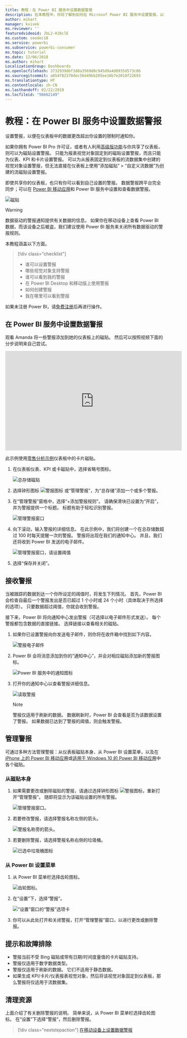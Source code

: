 ```yaml
---
title: 教程：在 Power BI 服务中设置数据警报
description: 在本教程中，你将了解到如何在 Microsof Power BI 服务中设置警报，以便在仪表板中的数据更改超出你设置的限制时通知你。
author: mihart
manager: kvivek
ms.reviewer: ''
featuredvideoid: JbL2-HJ8clE
ms.custom: seodec18
ms.service: powerbi
ms.subservice: powerbi-consumer
ms.topic: tutorial
ms.date: 12/06/2018
ms.author: mihart
LocalizationGroup: Dashboards
ms.openlocfilehash: 3732939dbf3d8a3569d0c945d9a4d0935d573c86
ms.sourcegitcommit: a054782370dec56d49bb205ee10b7e2018f22693
ms.translationtype: HT
ms.contentlocale: zh-CN
ms.lasthandoff: 02/22/2019
ms.locfileid: "56662149"
---
```

# <a name="tutorial-set-data-alerts-in-power-bi-service"></a>教程：在 Power BI 服务中设置数据警报
设置警报，以便在仪表板中的数据更改超出你设置的限制时通知你。 

如果你拥有 Power BI Pro 许可证，或者有人利用[高级版功能](../service-premium.md)与你共享了仪表板，则可以为磁贴设置警报。 只能为报表视觉对象固定到的磁贴设置警报，而且只能为仪表、KPI 和卡片设置警报。 可以为从报表固定到仪表板的流数据集中创建的视觉对象设置警报，但无法直接在仪表板上使用“添加磁贴” > “自定义流数据”为创建的流磁贴设置警报。 

即使共享你的仪表板，也只有你可以看到自己设置的警报。 数据警报跨平台完全同步；可以在 [Power BI 移动应用](mobile/mobile-set-data-alerts-in-the-mobile-apps.md)和 Power BI 服务中设置和查看数据警报。 

![磁贴](../media/service-set-data-alerts/powerbi-alert-types-new.png)

> [!WARNING]
> 数据驱动的警报通知提供有关数据的信息。 如果你在移动设备上查看 Power BI 数据，而该设备之后被盗，我们建议使用 Power BI 服务来关闭所有数据驱动的警报规则。
> 

本教程涵盖以下方面。
> [!div class="checklist"]
> * 谁可以设置警报
> * 哪些视觉对象支持警报
> * 谁可以看到我的警报
> * 在 Power BI Desktop 和移动版上使用警报
> * 如何创建警报
> * 我在哪里可以看到警报

如果未注册 Power BI，请[免费注册](https://app.powerbi.com/signupredirect?pbi_source=web)后再进行操作。

## <a name="set-data-alerts-in-power-bi-service"></a>在 Power BI 服务中设置数据警报
观看 Amanda 将一些警报添加到她的仪表板上的磁贴。 然后可以按照视频下面的分步说明来自己尝试。

<iframe width="560" height="315" src="https://www.youtube.com/embed/JbL2-HJ8clE" frameborder="0" allowfullscreen></iframe>

此示例使用[零售分析示例](http://go.microsoft.com/fwlink/?LinkId=529778)仪表板中的卡片磁贴。

1. 在仪表板仪表、KPI 或卡磁贴中，选择省略号图标。
   
   ![总存储磁贴](media/end-user-alerts/powerbi-card.png)
2. 选择钟形图标 ![警报图标](media/end-user-alerts/power-bi-bell-icon.png) 或“管理警报”，为“总存储”添加一个或多个警报。
   
1. 在“管理警报”窗格中，选择“+添加警报规则”。  请确保滑块已设置为“开启”，并为警报提供一个标题。 标题有助于轻松识别警报。
   
   ![管理警报窗口](media/end-user-alerts/powerbi-alert-title.png)
4. 向下滚动，输入警报的详细信息。  在此示例中，我们将创建一个在总存储数超过 100 时每天提醒一次的警报。 警报将出现在我们的通知中心。 并且，我们还将收到 Power BI 发送的电子邮件。
   
   ![管理警报窗口，请设置阈值](media/end-user-alerts/power-bi-set-alert-details.png)
5. 选择“保存并关闭”。

## <a name="receiving-alerts"></a>接收警报
当被跟踪的数据到达一个你所设定的阈值时，将发生下列情况。 首先，Power BI 会检查自最后一个警报发出是否已超过 1 个小时或 24 个小时（具体取决于所选择的选项）。 只要数据超过阈值，你就会收到警报。

接下来，Power BI 将向通知中心发出警报（可选择以电子邮件形式发送）。 每个警报都包含数据的直接链接。 选择链接以查看相关的磁贴。  

1. 如果你已设置警报向你发送电子邮件，则你将在收件箱中找到如下内容。
   
   ![警报电子邮件](media/end-user-alerts/powerbi-alerts-email.png)
2. Power BI 会将消息添加到你的“通知中心”，并会对相应磁贴添加新的警报图标。
   
   ![Power BI 服务中的通知图标](media/end-user-alerts/powerbi-alert-notifications.png)
3. 打开你的通知中心以查看警报详细信息。
   
    ![读取警报](media/end-user-alerts/powerbi-alert-notification.png)
   
   > [!NOTE]
   > 警报仅适用于刷新的数据。 数据刷新时，Power BI 会查看是否为该数据设置了警报。 如果数据已达到了警报的阈值，则会触发警报。
   > 
   > 

## <a name="managing-alerts"></a>管理警报
可通过多种方法管理警报：从仪表板磁贴本身、从 Power BI 设置菜单，以及在 [iPhone 上的 Power BI 移动应用](mobile/mobile-set-data-alerts-in-the-mobile-apps.md)或[适用于 Windows 10 的 Power BI 移动应用](mobile/mobile-set-data-alerts-in-the-mobile-apps.md)中各个磁贴。

### <a name="from-the-tile-itself"></a>从磁贴本身
1. 如果需要更改或删除磁贴的警报，请通过选择钟形图标 ![警报图标](media/end-user-alerts/power-bi-bell-icon.png)，重新打开“管理警报”。 随即将显示为该磁贴设置的所有警报。
   
    ![管理警报窗口](media/end-user-alerts/powerbi-see-alerts.png)。
2. 若要修改警报，请选择警报名称左侧的箭头。
   
    ![警报名称旁的箭头](media/end-user-alerts/powerbi-see-alerts-arrow.png)。
3. 若要删除警报，请选择警报名称右侧的垃圾桶。
   
      ![已选中垃圾桶图标](media/end-user-alerts/powerbi-see-alerts-delete.png)

### <a name="from-the-power-bi-settings-menu"></a>从 Power BI 设置菜单
1. 从 Power BI 菜单栏选择齿轮图标。
   
    ![齿轮图标](media/end-user-alerts/powerbi-gear-icon.png)。
2. 在“设置”下，选择“警报”。
   
    ![“设置”窗口的“警报”选项卡](media/end-user-alerts/powerbi-alert-settings.png)
3. 你可以从此处打开和关闭警报，打开“管理警报”窗口，以进行更改或删除警报。

## <a name="tips-and-troubleshooting"></a>提示和故障排除
* 警报当前不受 Bing 磁贴或带有日期/时间度量值的卡片磁贴支持。
* 警报仅适用于数字数据类型。
* 警报仅适用于刷新的数据。 它们不适用于静态数据。
* 如果生成 KPI/卡片/仪表报表视觉对象，然后将该视觉对象固定到仪表板，那么警报将仅适用于流数据集。

## <a name="clean-up-resources"></a>清理资源
上面介绍了有关删除警报的说明。 简单来说，从 Power BI 菜单栏选择齿轮图标。 在“设置”下选择“警报”，然后删除警报。

> [!div class="nextstepaction"]
> [在移动设备上设置数据警报](mobile/mobile-set-data-alerts-in-the-mobile-apps.md)


